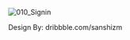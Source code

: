 ![010_Signin](https://user-images.githubusercontent.com/59822692/77184059-cefc4500-6b01-11ea-8092-63c0faa3216f.png)


Design By: dribbble.com/sanshizm
